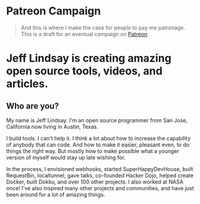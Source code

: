 # Patreon Campaign

> And this is where I make the case for people to pay me patronage. This is a draft for an eventual campaign on [Patreon](https://www.patreon.com).

# Jeff Lindsay is creating amazing open source tools, videos, and articles.

## Who are you?

My name is Jeff Lindsay. I'm an open source programmer from San Jose, California now living in Austin, Texas.

I build tools. I can't help it. I think a lot about how to increase the capability of anybody that can code. And how to make it easier, pleasant even, to do things the right way. But mostly how to make possible what a younger version of myself would stay up late wishing for. 

In the process, I envisioned webhooks, started SuperHappyDevHouse, built RequestBin, localtunnel, gave talks, co-founded Hacker Dojo, helped create Docker, built Dokku, and over 100 other projects. I also worked at NASA once! I've also inspired many other projects and communities, and have just been around for a lot of amazing things.

